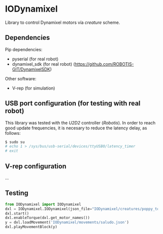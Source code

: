 # IODynamixel

Library to control Dynamixel motors vía *creature* scheme.

## Dependencies

Pip dependencies:

* pyserial (for real robot)
* dynamixel_sdk (for real robot) (https://github.com/ROBOTIS-GIT/DynamixelSDK)

Other software:

* V-rep (for simulation)

## USB port configuration (for testing with real robot)

This library was tested with the *U2D2* controller (*Robotis*). In order to reach good update frequencies, it is necesary to reduce the latency delay, as follows:

``` bash
$ sudo su
# echo 1 > /sys/bus/usb-serial/devices/ttyUSB0/latency_timer
# exit
```

## V-rep configuration

...

## Testing

``` python
from IODynamixel import IODynamixel
dxl = IODynamixel.IODynamixel(json_file="IODynamixel/creatures/poppy_torso.json", freq=40)
dxl.start()
dxl.enableTorque(dxl.get_motor_names())
y = dxl.loadMovement('IODynamixel/movements/saludo.json')
dxl.playMovementBlock(y)
```

